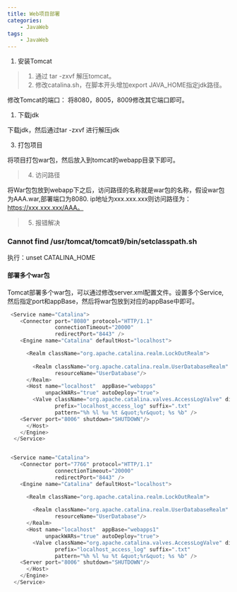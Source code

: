 ```yaml
---
title: Web项目部署
categories: 
    - JavaWeb
tags:
    - JavaWeb
---
```


1. 安装Tomcat
   
>1. 通过 tar -zxvf 解压tomcat。
>2. 修改catalina.sh，在脚本开头增加export JAVA_HOME指定jdk路径。

修改Tomcat的端口：
将8080，8005，8009修改其它端口即可。
 <Connector port="8080"
               maxThreads="150" minSpareThreads="25" maxSpareThreads="75"
               enableLookups="false" redirectPort="8443" acceptCount="100"
               connectionTimeout="20000" disableUploadTimeout="true" />

<Server port="8005" shutdown="SHUTDOWN">

<Connector port="8009" protocol="AJP/1.3" redirectPort="8443"/>



1. 下载jdk

下载jdk，然后通过tar -zxvf 进行解压jdk

3. 打包项目

将项目打包war包，然后放入到tomcat的webapp目录下即可。

>4. 访问路径

将War包包放到webapp下之后，访问路径的名称就是war包的名称，假设war包为AAA.war,部署端口为8080.
ip地址为xxx.xxx.xxx则访问路径为：https://xxx.xxx.xxx/AAA。


>5. 报错解决

### Cannot find /usr/tomcat/tomcat9/bin/setclasspath.sh

执行：unset CATALINA_HOME



#### 部署多个war包

Tomcat部署多个war包，可以通过修改server.xml配置文件。设置多个Service,然后指定port和appBase，然后将war包放到对应的appBase中即可。
```python
 <Service name="Catalina">
    <Connector port="8080" protocol="HTTP/1.1"
               connectionTimeout="20000"
               redirectPort="8443" />
    <Engine name="Catalina" defaultHost="localhost">

      <Realm className="org.apache.catalina.realm.LockOutRealm">
         
        <Realm className="org.apache.catalina.realm.UserDatabaseRealm"
               resourceName="UserDatabase"/>
      </Realm>
      <Host name="localhost"  appBase="webapps"
            unpackWARs="true" autoDeploy="true">
        <Valve className="org.apache.catalina.valves.AccessLogValve" directory="logs"
               prefix="localhost_access_log" suffix=".txt"
               pattern="%h %l %u %t &quot;%r&quot; %s %b" />
	<Server port="8006" shutdown="SHUTDOWN"/>
      </Host>
    </Engine>
  </Service>


 <Service name="Catalina">
    <Connector port="7766" protocol="HTTP/1.1"
               connectionTimeout="20000"
               redirectPort="8443" /> 
    <Engine name="Catalina" defaultHost="localhost">

      <Realm className="org.apache.catalina.realm.LockOutRealm">
         
        <Realm className="org.apache.catalina.realm.UserDatabaseRealm"
               resourceName="UserDatabase"/>
      </Realm>
      <Host name="localhost"  appBase="webapps1"
            unpackWARs="true" autoDeploy="true">
        <Valve className="org.apache.catalina.valves.AccessLogValve" directory="logs"
               prefix="localhost_access_log" suffix=".txt"
               pattern="%h %l %u %t &quot;%r&quot; %s %b" />
	<Server port="8006" shutdown="SHUTDOWN"/>
      </Host>
    </Engine>
  </Service>

```